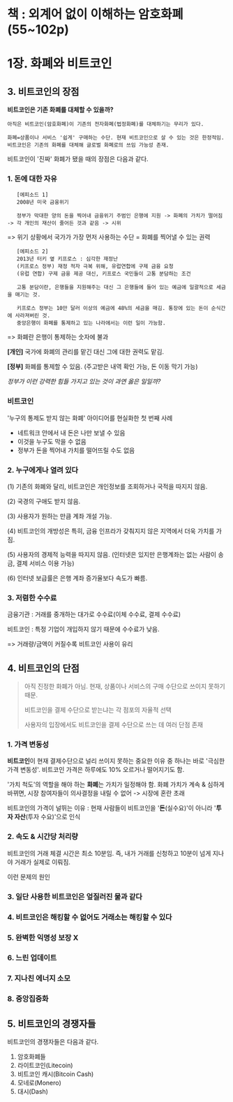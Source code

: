# 책 : 외계어 없이 이해하는 암호화폐(55~102p)
# 1장. 화폐와 비트코인
## 3. 비트코인의 장점


**비트코인은 기존 화폐를 대체할 수 있을까?**
     
    아직은 비트코인(암호화폐)이 기존의 전자화폐(법정화폐)를 대체하기는 무리가 있다.
      
    화폐=상품이나 서비스 '쉽게' 구매하는 수단. 현재 비트코인으로 살 수 있는 것은 한정적임.
    비트코인은 기존의 화폐를 대체해 글로벌 화폐로의 쓰임 가능성 존재.

비트코인이 '진짜' 화폐가 됐을 때의 장점은 다음과 같다.

 ### 1. 돈에 대한 자유

       [에피소드 1]
       2008년 미국 금융위기
   
       정부가 막대한 양의 돈을 찍어내 금융위기 주범인 은행에 지원 -> 화폐의 가치가 떨어짐 -> 각 개인의 재산이 줄어든 것과 같음 -> 시위
   => 위기 상황에서 국가가 가장 먼저 사용하는 수단 = 화폐를 찍어낼 수 있는 권력

       [에피소드 2]
       2013년 터키 옆 키프로스 : 심각한 재정난
       (키프로스 정부) 재정 적자 극복 위해, 유럽연합에 구제 금융 요청
       (유럽 연합) 구제 금융 제공 대신, 키프로스 국민들이 고통 분담하는 조건

       고통 분담이란, 은행들을 지원해주는 대신 그 은행들에 들어 있는 예금에 일괄적으로 세금을 매기는 것.

       키프로스 정부는 10만 달러 이상의 예금에 48%의 세금을 매김. 통장에 있는 돈이 순식간에 사라져버린 것.
       중앙은행이 화폐를 통제하고 있는 나라에서는 이런 일이 가능함.
   => 화폐란 은행이 통제하는 숫자에 불과

  **[개인]** 국가에 화폐의 관리를 맡긴 대신 그에 대한 권력도 맡김.
  
  **[정부]** 화폐를 통제할 수 있음. (주고받은 내역 확인 가능, 돈 이동 막기 가능)
  
  _정부가 이런 강력한 힘들 가지고 있는 것이 과연 옳은 일일까?_

  ### 비트코인
  '누구의 통제도 받지 않는 화폐' 아이디어를 현실화한 첫 번째 사례
  * 네트워크 안에서 내 돈은 나만 보낼 수 있음
  * 이것을 누구도 막을 수 없음
  * 정부가 돈을 찍어내 가치를 떨어뜨릴 수도 없음
    
 ### 2. 누구에게나 열려 있다
 (1) 기존의 화폐와 달리, 비트코인은 개인정보를 조회하거나 국적을 따지지 않음.

 (2) 국경의 구애도 받지 않음.

 (3) 사용자가 원하는 만큼 계좌 개설 가능.

 (4) 비트코인의 개방성은 특히, 금융 인프라가 갖춰지지 않은 지역에서 더욱 가치를 가짐.

 (5) 사용자의 경제적 능력을 따지지 않음. (인터넷은 있지만 은행계좌는 없는 사람이 송금, 결제 서비스 이용 가능)

 (6) 인터넷 보급률은 은행 계좌 증가율보다 속도가 빠름.

 ### 3. 저렴한 수수료
 금융기관 : 거래를 중개하는 대가로 수수료(이체 수수료, 결제 수수료)
 
 비트코인 : 특정 기업이 개입하지 않기 때문에 수수료가 낮음. 
 
 => 거래량/금액이 커질수록 비트코인 사용이 유리

## 4. 비트코인의 단점
> 아직 진정한 화폐가 아님. 현재, 상품이나 서비스의 구매 수단으로 쓰이지 못하기 때문.
> 
> 비트코인을 결제 수단으로 받는냐는 각 점포의 자율적 선택
> 
> 사용자의 입장에서도 비트코인을 결제 수단으로 쓰는 데 여러 단점 존재

### 1. 가격 변동성
**비트코인**이 현재 결제수단으로 널리 쓰이지 못하는 중요한 이유 중 하나는 바로 '극심한 가격 변동성'.
비트코인 가격은 하루에도 10% 오르거나 떨어지기도 함.

'가치 척도'의 역할을 해야 하는 **화폐**는 가치가 일정해야 함.
화폐 가치가 계속 & 심하게 바뀌면, 시장 참여자들이 의사결정을 내릴 수 없어 -> 시장에 혼란 초래

비트코인의 가격이 널뛰는 이유 : 현재 사람들이 비트코인을 '**돈**(실수요)'이 아니라 '**투자 자산**(투자 수요)'으로 인식

### 2. 속도 & 시간당 처리량
비트코인의 거래 체결 시간은 최소 10분임. 즉, 내가 거래를 신청하고 10분이 넘게 지나야 거래가 실제로 이뤄짐.

이런 문제의 원인


### 3. 일단 사용한 비트코인은 엎질러진 물과 같다
### 4. 비트코인은 해킹할 수 없어도 거래소는 해킹할 수 있다
### 5. 완벽한 익명성 보장 X
### 6. 느린 업데이트
### 7. 지나친 에너지 소모
### 8. 중앙집중화

## 5. 비트코인의 경쟁자들
비트코인의 경쟁자들은 다음과 같다.
1. 암호화폐들
2. 라이트코인(Litecoin)
3. 비트코인 캐시(Bitcoin Cash)
4. 모네로(Monero)
5. 대시(Dash)
